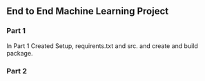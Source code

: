 ## End to End Machine Learning Project
### Part 1
In Part 1 Created Setup, requirents.txt and src. and create and build package.
### Part 2
